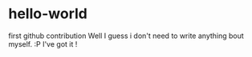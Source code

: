 # hello-world
first github contribution
Well I guess i don't need to write anything bout myself. :P 
I've got it !
